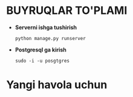 # BUYRUQLAR TO'PLAMI

- **Serverni ishga tushirish**
  ```
  python manage.py runserver
  ```  
- **Postgresql ga kirish**
  ```
  sudo -i -u posgtgres
  ```
# Yangi havola uchun

